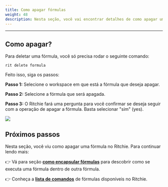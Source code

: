 ```yaml
---
title: Como apagar fórmulas
weight: 48
description: Nesta seção, você vai encontrar detalhes de como apagar uma fórmula no Ritchie.
---
```


---

## Como apagar?

Para deletar uma fórmula, você só precisa rodar o seguinte comando: 

```text
rit delete formula
```

Feito isso, siga os passos: 

**Passo 1:** Selecione o workspace em que está a fórmula que deseja apagar. 

**Passo 2:** Selecione a fórmula que será apagada.

**Passo 3:** O Ritchie fará uma pergunta para você confirmar se deseja seguir com a operação de apagar a fórmula. Basta selecionar "sim" \(yes\). 

![](/delete-formula.gif)

## Próximos passos

Nesta seção, você viu como apagar uma fórmula no Ritchie. Para continuar lendo mais:

👉 Vá para seção [**como encapsular fórmulas**](como-encapsular-formulas) para descobrir como se executa uma fórmula dentro de outra fórmula. 

👉 Conheça a [**lista de comandos**](../../../reference/lista-de-comandos-e-flags) de fórmulas disponíveis no Ritchie.
